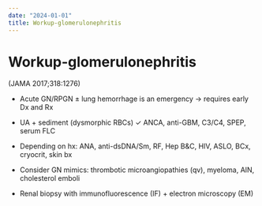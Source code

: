 ```yaml
---
date: "2024-01-01"
title: Workup-glomerulonephritis
---
```


# Workup-glomerulonephritis

(JAMA 2017;318:1276)

* Acute GN/RPGN ± lung hemorrhage is an emergency → requires early Dx and Rx

* UA + sediment (dysmorphic RBCs) ✓ ANCA, anti-GBM, C3/C4, SPEP, serum FLC

* Depending on hx: ANA, anti-dsDNA/Sm, RF, Hep B&C, HIV, ASLO, BCx, cryocrit, skin bx

* Consider GN mimics: thrombotic microangiopathies (qv), myeloma, AIN, cholesterol emboli

* Renal biopsy with immunofluorescence (IF) + electron microscopy (EM)
